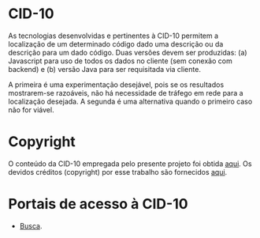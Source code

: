 # CID-10

As tecnologias desenvolvidas e pertinentes à CID-10 permitem a localização de um determinado código dado uma descrição ou da descrição para um dado código. Duas versões devem ser produzidas: (a) Javascript para uso de todos os dados no cliente (sem conexão com backend) e (b) versão Java para ser requisitada via cliente. 

A primeira é uma experimentação desejável, pois se os resultados mostrarem-se razoáveis, não há necessidade de tráfego em rede para a localização desejada. A segunda é uma alternativa quando o primeiro caso não for viável.

# Copyright
O conteúdo da CID-10 empregada pelo presente projeto foi obtida [aqui](http://www.datasus.gov.br/cid10/V2008/cid10.htm). Os devidos créditos (copyright) por esse trabalho são fornecidos [aqui](http://www.datasus.gov.br/cid10/V2008/copyright.htm).

# Portais de acesso à CID-10
- [Busca](http://www.icd10codesearch.com/). 
